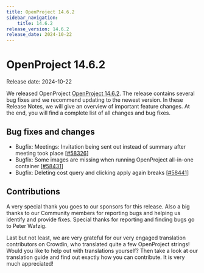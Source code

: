 ```yaml
---
title: OpenProject 14.6.2
sidebar_navigation:
    title: 14.6.2
release_version: 14.6.2
release_date: 2024-10-22
---
```


# OpenProject 14.6.2

Release date: 2024-10-22

We released OpenProject [OpenProject 14.6.2](https://community.openproject.org/versions/2137).
The release contains several bug fixes and we recommend updating to the newest version.
In these Release Notes, we will give an overview of important feature changes.
At the end, you will find a complete list of all changes and bug fixes.

<!--more-->

## Bug fixes and changes

<!-- Warning: Anything within the below lines will be automatically removed by the release script -->
<!-- BEGIN AUTOMATED SECTION -->

- Bugfix: Meetings: Invitation being sent out instead of summary after meeting took place \[[#58326](https://community.openproject.org/wp/58326)\]
- Bugfix: Some images are missing when running OpenProject all-in-one container \[[#58431](https://community.openproject.org/wp/58431)\]
- Bugfix: Deleting cost query and clicking apply again breaks \[[#58441](https://community.openproject.org/wp/58441)\]

<!-- END AUTOMATED SECTION -->
<!-- Warning: Anything above this line will be automatically removed by the release script -->

## Contributions
A very special thank you goes to our sponsors for this release.
Also a big thanks to our Community members for reporting bugs and helping us identify and provide fixes.
Special thanks for reporting and finding bugs go to Peter Wafzig.

Last but not least, we are very grateful for our very engaged translation contributors on Crowdin, who translated quite a few OpenProject strings!
Would you like to help out with translations yourself?
Then take a look at our translation guide and find out exactly how you can contribute.
It is very much appreciated!

